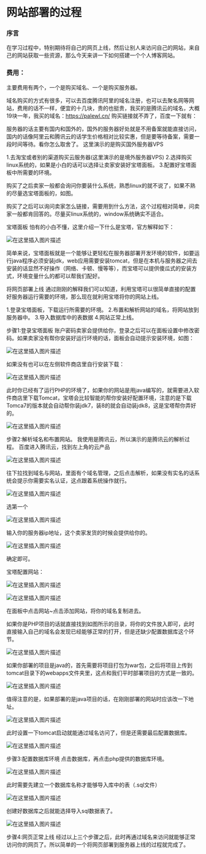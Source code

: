 # 网站部署的过程

### 序言

在学习过程中，特别期待将自己的网页上线，然后让别人来访问自己的网站，来自己的网站获取一些资源，那么今天来讲一下如何搭建一个个人博客网站。

### 费用：

主要费用有两个，一个是购买域名、一个是购买服务器。

域名购买的方式有很多，可以去百度腾讯阿里的域名注册，也可以去聚名网等网站，费用的话不一样，便宜的十几块，贵的也挺贵，我买的是腾讯云的域名，大概19块一年，我买的域名：https://palewl.cn/
购买链接就不弄了，百度一下就有：

服务器的话主要有国内和国外的，国外的服务器好处就是不用备案就能直接访问，国内的话像阿里云和腾讯云的话学生价格相对比较实惠，但是要等待备案，需要一段时间等待。看你怎么取舍了。
这里演示的是购买国外服务器VPS

1.去淘宝或者别的渠道购买云服务器(这里演示的是境外服务器VPS)
2.选择购买linux系统的，如果是小白的话可以选择让卖家安装好宝塔面板。
3.配置好宝塔面板中所需要的环境。

购买了之后卖家一般都会询问你要装什么系统，熟悉linux的就不说了，如果不熟的尽量选宝塔面板的，如图。

购买了之后可以询问卖家怎么链接，需要用到什么方法，这个过程相对简单，问卖家一般都肯回答的。尽量买linux系统的，window系统确实不适合。

宝塔面板
怕有的小白不懂，这里介绍一下什么是宝塔，官方解释如下：

![在这里插入图片描述](https://img-blog.csdnimg.cn/2020060223092980.png?x-oss-process=image/watermark,type_ZmFuZ3poZW5naGVpdGk,shadow_10,text_aHR0cHM6Ly9ibG9nLmNzZG4ubmV0L3dxMjMyMw==,size_16,color_FFFFFF,t_70)

简单来说，宝塔面板就是一个能够让更轻松在服务器部署开发环境的软件，如要运行java程序必须安装jdk，web应用需要安装tomcat，但是在本机与服务器之间去安装的话显然不好操作（网络、卡顿、慢等等），而宝塔可以提供傻瓜式的安装方式，环境变量什么的都可以帮我们配好。

将网页部署上线
通过刚刚的解释我们可以知道，利用宝塔可以很简单直接的配置好服务器运行需要的环境，那么现在就利用宝塔将你的网站上线。

1.登录宝塔面板，下载运行所需要的环境。
2.布置和解析网站的域名，将网站放到服务器中。
3.导入数据库中的表数据
4.网站正常上线。

步骤1:登录宝塔面板
账户密码卖家会提供给你，登录之后可以在面板设置中修改密码。如果卖家没有帮你安装好运行环境的话，面板会自动提示安装环境，如图：

![在这里插入图片描述](https://img-blog.csdnimg.cn/20200602232638562.png?x-oss-process=image/watermark,type_ZmFuZ3poZW5naGVpdGk,shadow_10,text_aHR0cHM6Ly9ibG9nLmNzZG4ubmV0L3dxMjMyMw==,size_16,color_FFFFFF,t_70)

如果没有也可以在左侧软件商店里自行安装下载：

![在这里插入图片描述](https://img-blog.csdnimg.cn/20200602232731895.png)

此时你已经有了运行PHP的环境了，如果你的网站是用java编写的，就需要进入软件商店里下载Tomcat，宝塔会比较智能的帮你安装好配置环境，注意的是下载Tomca7的版本就会自动帮你装jdk7，装8的就会自动装jdk8，这是宝塔帮你弄好的。

![在这里插入图片描述](https://img-blog.csdnimg.cn/20200602233041549.png?x-oss-process=image/watermark,type_ZmFuZ3poZW5naGVpdGk,shadow_10,text_aHR0cHM6Ly9ibG9nLmNzZG4ubmV0L3dxMjMyMw==,size_16,color_FFFFFF,t_70)

步骤2:解析域名和布置网站。
我使用是腾讯云，所以演示的是腾讯云的解析过程。
百度进入腾讯云，找到左上角的云产品

![在这里插入图片描述](https://img-blog.csdnimg.cn/20200602233359273.png)

往下拉找到域名与网站，里面有个域名管理，之后点击解析，如果没有实名的话系统会提示你需要实名认证，这点跟着系统操作就行。

![在这里插入图片描述](https://img-blog.csdnimg.cn/20200602233459406.png?x-oss-process=image/watermark,type_ZmFuZ3poZW5naGVpdGk,shadow_10,text_aHR0cHM6Ly9ibG9nLmNzZG4ubmV0L3dxMjMyMw==,size_16,color_FFFFFF,t_70)

选第一个

![在这里插入图片描述](https://img-blog.csdnimg.cn/20200602233843335.png?x-oss-process=image/watermark,type_ZmFuZ3poZW5naGVpdGk,shadow_10,text_aHR0cHM6Ly9ibG9nLmNzZG4ubmV0L3dxMjMyMw==,size_16,color_FFFFFF,t_70)

输入你的服务器ip地址，这个卖家发货的时候会提供给你的。

![在这里插入图片描述](https://img-blog.csdnimg.cn/20200602233928707.png?x-oss-process=image/watermark,type_ZmFuZ3poZW5naGVpdGk,shadow_10,text_aHR0cHM6Ly9ibG9nLmNzZG4ubmV0L3dxMjMyMw==,size_16,color_FFFFFF,t_70)

确定即可。

宝塔配置网站：

![在这里插入图片描述](https://img-blog.csdnimg.cn/2020060223430175.png?x-oss-process=image/watermark,type_ZmFuZ3poZW5naGVpdGk,shadow_10,text_aHR0cHM6Ly9ibG9nLmNzZG4ubmV0L3dxMjMyMw==,size_16,color_FFFFFF,t_70)

![在这里插入图片描述](https://img-blog.csdnimg.cn/20200602234445947.png?x-oss-process=image/watermark,type_ZmFuZ3poZW5naGVpdGk,shadow_10,text_aHR0cHM6Ly9ibG9nLmNzZG4ubmV0L3dxMjMyMw==,size_16,color_FFFFFF,t_70)

在面板中点击网站~点击添加网站，将你的域名复制进去。

如果你是PHP项目的话就直接找到如图所示的目录，将你的文件放入即可，此时直接输入自己的域名会发现已经能够正常的打开，但是还缺少配置数据库这个环节。

![在这里插入图片描述](https://img-blog.csdnimg.cn/20200602234816327.png?x-oss-process=image/watermark,type_ZmFuZ3poZW5naGVpdGk,shadow_10,text_aHR0cHM6Ly9ibG9nLmNzZG4ubmV0L3dxMjMyMw==,size_16,color_FFFFFF,t_70)

如果你部署的项目是java的，首先需要将项目打包为war包，之后将项目上传到tomcat目录下的webapps文件夹里，这点和我们平时部署项目的方式是一致的。

![在这里插入图片描述](https://img-blog.csdnimg.cn/20200602235201359.png?x-oss-process=image/watermark,type_ZmFuZ3poZW5naGVpdGk,shadow_10,text_aHR0cHM6Ly9ibG9nLmNzZG4ubmV0L3dxMjMyMw==,size_16,color_FFFFFF,t_70)

值得注意的是，如果部署的是java项目的话，在刚刚部署的网站时应该改一下地址。

![在这里插入图片描述](https://img-blog.csdnimg.cn/20200602235455526.png?x-oss-process=image/watermark,type_ZmFuZ3poZW5naGVpdGk,shadow_10,text_aHR0cHM6Ly9ibG9nLmNzZG4ubmV0L3dxMjMyMw==,size_16,color_FFFFFF,t_70)

此时设置一下tomcat启动就能通过域名访问了，但是还需要最后配置数据库。

![在这里插入图片描述](https://img-blog.csdnimg.cn/20200602235949384.png?x-oss-process=image/watermark,type_ZmFuZ3poZW5naGVpdGk,shadow_10,text_aHR0cHM6Ly9ibG9nLmNzZG4ubmV0L3dxMjMyMw==,size_16,color_FFFFFF,t_70)

步骤3:配置数据库环境
点击数据库，再点击php提供的数据库环境。

![在这里插入图片描述](https://img-blog.csdnimg.cn/20200603000114317.png?x-oss-process=image/watermark,type_ZmFuZ3poZW5naGVpdGk,shadow_10,text_aHR0cHM6Ly9ibG9nLmNzZG4ubmV0L3dxMjMyMw==,size_16,color_FFFFFF,t_70)

此时需要先建立一个数据库名称才能够导入库中的表（.sql文件）

![在这里插入图片描述](https://img-blog.csdnimg.cn/20200603000302965.png?x-oss-process=image/watermark,type_ZmFuZ3poZW5naGVpdGk,shadow_10,text_aHR0cHM6Ly9ibG9nLmNzZG4ubmV0L3dxMjMyMw==,size_16,color_FFFFFF,t_70)

创建好数据库之后就能选择导入sql数据表了。

![在这里插入图片描述](https://img-blog.csdnimg.cn/20200603000403285.png?x-oss-process=image/watermark,type_ZmFuZ3poZW5naGVpdGk,shadow_10,text_aHR0cHM6Ly9ibG9nLmNzZG4ubmV0L3dxMjMyMw==,size_16,color_FFFFFF,t_70)

步骤4:网页正常上线
经过以上三个步骤之后，此时再通过域名来访问就能够正常访问你的网页了。所以简单的一个将网页部署到服务器上线的过程就完成了。